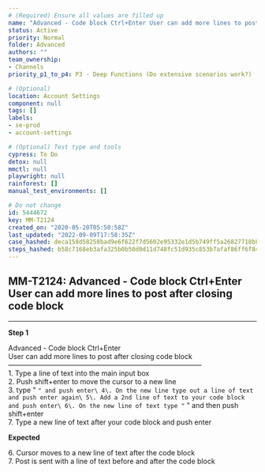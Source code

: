 ```yaml
---
# (Required) Ensure all values are filled up
name: "Advanced - Code block Ctrl+Enter User can add more lines to post after closing code block"
status: Active
priority: Normal
folder: Advanced
authors: ""
team_ownership: 
- Channels
priority_p1_to_p4: P3 - Deep Functions (Do extensive scenarios work?)

# (Optional)
location: Account Settings
component: null
tags: []
labels: 
- se-prod
- account-settings

# (Optional) Test type and tools
cypress: To Do
detox: null
mmctl: null
playwright: null
rainforest: []
manual_test_environments: []

# Do not change
id: 5444672
key: MM-T2124
created_on: "2020-05-20T05:50:58Z"
last_updated: "2022-09-09T17:58:35Z"
case_hashed: deca158d58258bad9e6f622f7d5602e95332e1d5b749ff5a26827718b829df0c6d36b43dab0539089ec83ee32dc14e88
steps_hashed: b58c7168eb3afa325b0b50d0d11d748fc51d935c853b7afaf86ff6f840156c2bf8fb5e53482a22b891c49f3552cfbfe5
---
```


<!-- (Auto-generated) Based on frontmatter's "key" and "name" -->

## MM-T2124: Advanced - Code block Ctrl+Enter User can add more lines to post after closing code block

---

**Step 1**

Advanced - Code block Ctrl+Enter\
User can add more lines to post after closing code block\
————————————————————————————\
1\. Type a line of text into the main input box\
2\. Push shift+enter to move the cursor to a new line\
3\. type " `" and push enter\ 4\. On the new line type out a line of text and push enter again\ 5\. Add a 2nd line of text to your code block and push enter\ 6\. On the new line of text type "` " and then push shift+enter\
7\. Type a new line of text after your code block and push enter

**Expected**

6\. Cursor moves to a new line of text after the code block\
7\. Post is sent with a line of text before and after the code block
